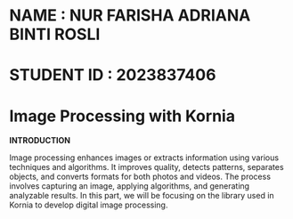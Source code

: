 # NAME : NUR FARISHA ADRIANA BINTI ROSLI
# STUDENT ID : 2023837406

# Image Processing with Kornia

**INTRODUCTION**

Image processing enhances images or extracts information using various techniques and algorithms. It improves quality, detects patterns, separates objects, and converts formats for both photos and videos. The process involves capturing an image, applying algorithms, and generating analyzable results. In this part, we will be focusing on the library used in Kornia to develop digital image processing.


